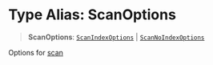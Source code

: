 # Type Alias: ScanOptions

> **ScanOptions**: [`ScanIndexOptions`](ScanIndexOptions.md) \| [`ScanNoIndexOptions`](ScanNoIndexOptions.md)

Options for [scan](../interfaces/ReadTransaction.md#scan)
